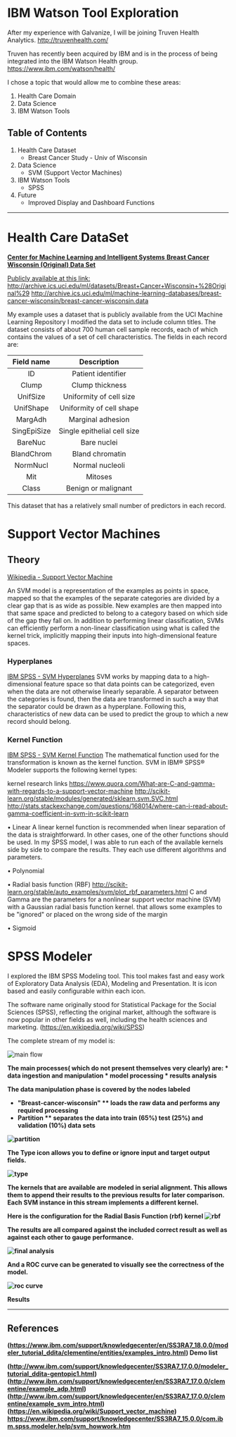# IBM Watson Tool Exploration

After my experience with Galvanize, I will be joining Truven Health Analytics. 
http://truvenhealth.com/

Truven has recently been acquired by IBM and is in the process of being integrated into the IBM Watson Health group. https://www.ibm.com/watson/health/

I chose a topic that would allow me to combine these areas:
1. Health Care Domain
2. Data Science
3. IBM Watson Tools


## Table of Contents
1. Health Care Dataset
    * Breast Cancer Study - Univ of Wisconsin
2. Data Science
    * SVM (Support Vector Machines)
3. IBM Watson Tools
    * SPSS
4. Future
    * Improved Display and Dashboard Functions

---
# Health Care DataSet
<a href="http://cml.ics.uci.edu">

<b>Center for Machine Learning and Intelligent Systems</b> 
<b>Breast Cancer Wisconsin (Original) Data Set</b>

Publicly available at this link:
http://archive.ics.uci.edu/ml/datasets/Breast+Cancer+Wisconsin+%28Original%29
http://archive.ics.uci.edu/ml/machine-learning-databases/breast-cancer-wisconsin/breast-cancer-wisconsin.data

My example uses a dataset that is publicly available from the UCI Machine Learning Repository
I modified the data set to include column titles.
The dataset consists of about 700 human cell sample records, each of which contains the values of a set of cell characteristics. 
The fields in each record are:

|Field name|Description|
|:--------:|:---------:|
|ID	|Patient identifier|
|Clump|	Clump thickness|
|UnifSize|	Uniformity of cell size|
|UnifShape|	Uniformity of cell shape|
|MargAdh|	Marginal adhesion|
|SingEpiSize|	Single epithelial cell size|
|BareNuc|	Bare nuclei|
|BlandChrom|	Bland chromatin|
|NormNucl|	Normal nucleoli|
|Mit|	Mitoses|
|Class|	Benign or malignant|

This dataset that has a relatively small number of predictors in each record.


# Support Vector Machines

## Theory
[Wikipedia - Support Vector Machine](https://en.wikipedia.org/wiki/Support_vector_machine) 

An SVM model is a representation of the examples as points in space, mapped so that the examples of the separate categories are divided by a clear gap that is as wide as possible. New examples are then mapped into that same space and predicted to belong to a category based on which side of the gap they fall on.
In addition to performing linear classification, SVMs can efficiently perform a non-linear classification using what is called the kernel trick, implicitly mapping their inputs into high-dimensional feature spaces.

### Hyperplanes
[IBM SPSS - SVM Hyperplanes](https://www.ibm.com/support/knowledgecenter/SS3RA7_15.0.0/com.ibm.spss.modeler.help/svm_howwork.htm)
SVM works by mapping data to a high-dimensional feature space so that data points can be categorized, even when the data are not otherwise linearly separable. A separator between the categories is found, then the data are transformed in such a way that the separator could be drawn as a hyperplane. Following this, characteristics of new data can be used to predict the group to which a new record should belong.


### Kernel Function
[IBM SPSS - SVM Kernel Function](https://www.ibm.com/support/knowledgecenter/SS3RA7_15.0.0/com.ibm.spss.modeler.help/svm_howwork.htm)
The mathematical function used for the transformation is known as the kernel function. SVM in IBM® SPSS® Modeler supports the following kernel types:

kernel research links
https://www.quora.com/What-are-C-and-gamma-with-regards-to-a-support-vector-machine
http://scikit-learn.org/stable/modules/generated/sklearn.svm.SVC.html
http://stats.stackexchange.com/questions/168014/where-can-i-read-about-gamma-coefficient-in-svm-in-scikit-learn


• Linear
A linear kernel function is recommended when linear separation of the data is straightforward. 
In other cases, one of the other functions should be used. 
In my SPSS model, I was able to run each of the available kernels side by side to compare the results.
They each use different algorithms and parameters.

• Polynomial

• Radial basis function (RBF)
http://scikit-learn.org/stable/auto_examples/svm/plot_rbf_parameters.html
C and Gamma are the parameters for a nonlinear support vector machine (SVM) with a Gaussian radial basis function kernel.
that allows some examples to be "ignored" or placed on the wrong side of the margin

• Sigmoid




# SPSS Modeler

I explored the IBM SPSS Modeling tool.
This tool makes fast and easy work of Exploratory Data Analysis (EDA), Modeling and Presentation.
It is icon based and easily configurable within each icon.

The software name originally stood for Statistical Package for the Social Sciences (SPSS),
reflecting the original market, although the software is now popular in other fields as 
well, including the health sciences and marketing.
(https://en.wikipedia.org/wiki/SPSS)



The complete stream of my model is:

![main flow](images/svm-stream-train-test-split.png)


<b/>
The main processes( which do not present themselves very clearly) are:
* data ingestion and manipulation
* model processing
* results analysis

The data manipulation phase is covered by the nodes labeled

* "Breast-cancer-wisconsin"
** loads the raw data and performs any required processing 
* Partition
** separates the data into train (65%) test (25%) and validation (10%) data sets

![partition](images/partition-settings.png)


<b/>
The Type icon allows you to define or ignore input and target output fields.

![type](images/Type-definition.png)


<b/>
The kernels that are available are modeled in serial alignment.
This allows them to append their results to the previous results for later comparison.
Each SVM instance in this stream implements a different kernel.

Here is the configuration for the Radial Basis Function (rbf) kernel
![rbf](images/kernel-settings-rbf-gamma.png)

<b/>
The results are all compared against the included correct result as well as against each other to gauge performance.


![final analysis](images/Final-Analysis-1.png)


And a ROC curve can be generated to visually see the correctness of the model.

![roc curve](images/ROC-curve.png )
    
    
    
Results
<todo>







---
## References

(https://www.ibm.com/support/knowledgecenter/en/SS3RA7_18.0.0/modeler_tutorial_ddita/clementine/entities/examples_intro.html) Demo list

(http://www.ibm.com/support/knowledgecenter/SS3RA7_17.0.0/modeler_tutorial_ddita-gentopic1.html)
(http://www.ibm.com/support/knowledgecenter/en/SS3RA7_17.0.0/clementine/example_adp.html)
(http://www.ibm.com/support/knowledgecenter/en/SS3RA7_17.0.0/clementine/example_svm_intro.html)
(https://en.wikipedia.org/wiki/Support_vector_machine)
https://www.ibm.com/support/knowledgecenter/SS3RA7_15.0.0/com.ibm.spss.modeler.help/svm_howwork.htm




